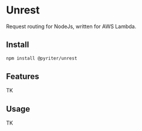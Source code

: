 # Unrest

Request routing for NodeJs, written for AWS Lambda. 

## Install

```bash
npm install @pyriter/unrest
```

## Features

TK

## Usage

TK

